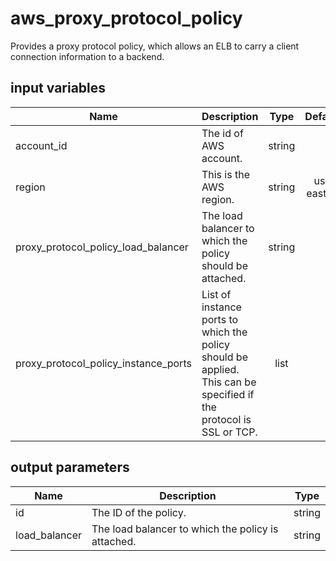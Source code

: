 # aws_proxy_protocol_policy

Provides a proxy protocol policy, which allows an ELB to carry a client connection information to a backend.

## input variables

| Name | Description | Type | Default | Required |
|------|-------------|:----:|:-----:|:-----:|
|account_id|The id of AWS account.|string||Yes|
|region|This is the AWS region.|string|us-east-1|Yes|
|proxy_protocol_policy_load_balancer|The load balancer to which the policy should be attached.|string||Yes|
|proxy_protocol_policy_instance_ports|List of instance ports to which the policy should be applied. This can be specified if the protocol is SSL or TCP.|list||Yes|

## output parameters

| Name | Description | Type |
|------|-------------|:----:|
|id|The ID of the policy.|string|
|load_balancer|The load balancer to which the policy is attached.|string|
